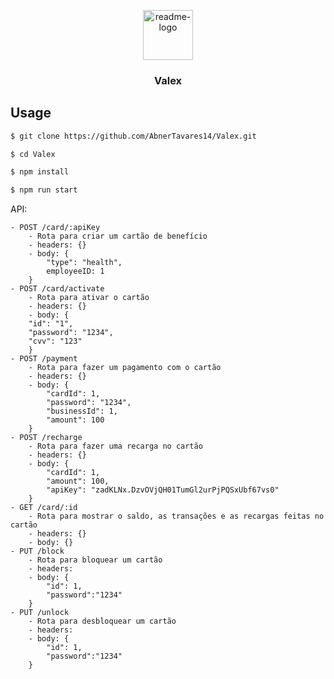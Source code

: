 <p align="center">
  <a href="https://github.com/AbnerTavares14/Valex.git">
    <img src="./readme.png" alt="readme-logo" width="80" height="80">
  </a>

  <h3 align="center">
    Valex
  </h3>
</p>

## Usage

```bash
$ git clone https://github.com/AbnerTavares14/Valex.git

$ cd Valex

$ npm install

$ npm run start
```

API:

```
- POST /card/:apiKey
    - Rota para criar um cartão de benefício
    - headers: {}
    - body: {
        "type": "health",
        employeeID: 1
    }
- POST /card/activate
    - Rota para ativar o cartão
    - headers: {}
    - body: {
    "id": "1",
    "password": "1234",
    "cvv": "123"
    }
- POST /payment
    - Rota para fazer um pagamento com o cartão
    - headers: {}
    - body: {
        "cardId": 1,
        "password": "1234",
        "businessId": 1,
        "amount": 100
    }
- POST /recharge
    - Rota para fazer uma recarga no cartão
    - headers: {}
    - body: {
        "cardId": 1,
        "amount": 100,
        "apiKey": "zadKLNx.DzvOVjQH01TumGl2urPjPQSxUbf67vs0"
    }
- GET /card/:id
    - Rota para mostrar o saldo, as transações e as recargas feitas no cartão
    - headers: {}
    - body: {}
- PUT /block
    - Rota para bloquear um cartão
    - headers: 
    - body: {
        "id": 1,
        "password":"1234"
    }
- PUT /unlock
    - Rota para desbloquear um cartão
    - headers: 
    - body: {
        "id": 1,
        "password":"1234"
    }    
```